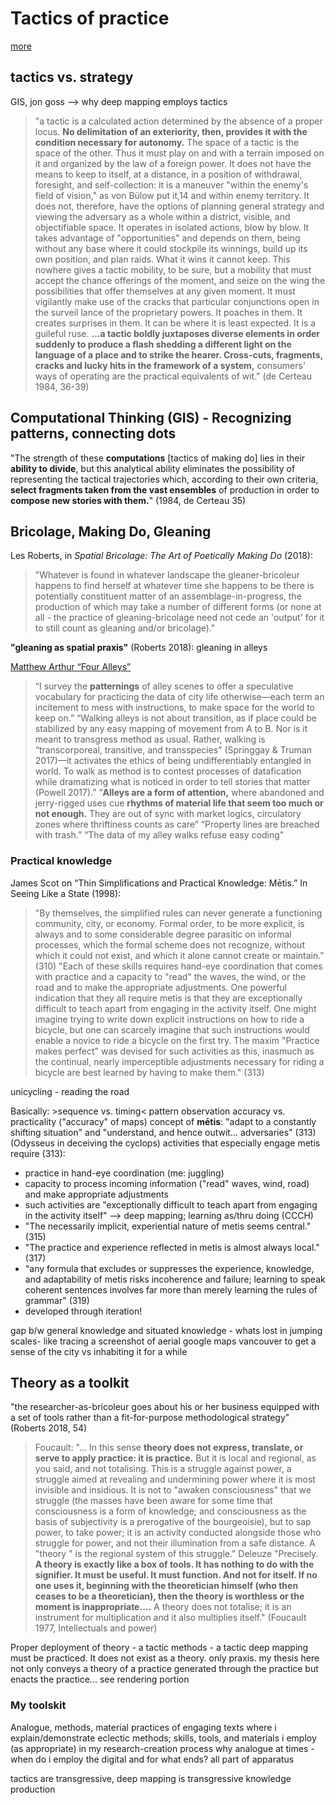 # Tactics of practice
[more](https://raw.githubusercontent.com/negative-spaces/negative-spaces.github.io/main/mindpalace/tactics.txt)

## tactics vs. strategy
GIS, jon goss --> why deep mapping employs tactics 

>"a tactic is a calculated action determined by the absence of a proper locus. **No delimitation of an exteriority, then, provides it with the condition neces­sary for autonomy.** The space of a tactic is the space of the other. Thus it must play on and with a terrain imposed on it and organized by the law of a foreign power. It does not have the means to keep to itself, at a distance, in a position of withdrawal, foresight, and self-collection: it is a maneuver "within the enemy's field of vision," as von Bülow put it,14 and within enemy territory. It does not, therefore, have the options of plan­ning general strategy and viewing the adversary as a whole within a district, visible, and objectifiable space. It operates in isolated actions, blow by blow. It takes advantage of "opportunities" and depends on them, being without any base where it could stockpile its winnings, build up its own position, and plan raids. What it wins it cannot keep. This nowhere gives a tactic mobility, to be sure, but a mobility that must accept the chance offerings of the moment, and seize on the wing the possibilities that offer themselves at any given moment. It must vigilantly make use of the cracks that particular conjunctions open in the surveil­ lance of the proprietary powers. It poaches in them. It creates surprises in them. It can be where it is least expected. It is a guileful ruse.
**...a tactic boldly juxtaposes diverse elements in order suddenly to produce a flash shedding a different light on the language of a place and to strike the hearer. Cross-cuts, fragments, cracks and lucky hits in the framework of a system,** consumers' ways of operating are the practical equivalents of wit." (de Certeau 1984, 36-39)

## Computational Thinking (GIS) - Recognizing patterns, connecting dots
"The strength of these **computations** [tactics of making do] lies in their **ability to divide**, but this analytical ability eliminates the possibility of representing the tactical trajectories which, according to their own criteria, **select fragments taken from the vast ensembles** of production in order to **compose new stories with them.**" (1984, de Certeau 35)

## Bricolage, Making Do, Gleaning
Les Roberts, in *Spatial Bricolage: The Art of Poetically Making Do* (2018):
>"Whatever is found in whatever landscape the gleaner-bricoleur happens to find herself at whatever time she happens to be there is potentially constituent matter of an assemblage-in-progress, the production of which may take a number of different forms (or none at all - the practice of gleaning-bricolage need not cede an 'output' for it to still count as gleaning and/or bricolage)." 

**"gleaning as spatial praxis"** (Roberts 2018): gleaning in alleys 

[Matthew Arthur “Four Alleys”](https://culanth.org/fieldsights/series/four-alleys)
>“I survey the **patternings** of alley scenes to offer a speculative vocabulary for practicing the data of city life otherwise—each term an incitement to mess with instructions, to make space for the world to keep on.”
“Walking alleys is not about transition, as if place could be stabilized by any easy mapping of movement from A to B. Nor is it meant to transgress method as usual. Rather, walking is “transcorporeal, transitive, and transspecies” (Springgay & Truman 2017)—it activates the ethics of being undifferentiably entangled in world. To walk as method is to contest processes of datafication while dramatizing what is noticed in order to tell stories that matter (Powell 2017).”
“**Alleys are a form of attention,** where abandoned and jerry-rigged uses cue **rhythms of material life that seem too much or not enough.** They are out of sync with market logics, circulatory zones where thriftiness counts as care”
“Property lines are breached with trash.” “The data of my alley walks refuse easy coding"

### Practical knowledge
James Scot on “Thin Simplifications and Practical Knowledge: Mētis.” In Seeing Like a State (1998):
>"By themselves, the simplified rules can never generate a functioning community, city, or economy. Formal order, to be more explicit, is always and to some considerable degree parasitic on informal processes, which the formal scheme does not recognize, without which it could not exist, and which it alone cannot create or maintain." (310)
>"Each of these skills requires hand-eye coordination that comes with practice and a capacity to "read" the waves, the wind, or the road and to make the appropriate adjustments. One powerful indication that they all require metis is that they are exceptionally difficult to teach apart from engaging in the activity itself. One might imagine trying to write down explicit instructions on how to ride a bicycle, but one can scarcely imagine that such instructions would enable a novice to ride a bicycle on the first try. The maxim "Practice makes perfect" was devised for such activities as this, inasmuch as the continual, nearly imperceptible adjustments necessary for riding a bicycle are best learned by having to make them." (313)

unicycling - reading the road

Basically: >sequence vs. timing<
pattern observation
accuracy vs. practicality 
                ("accuracy" of maps)
concept of **mētis**: "adapt to a constantly shifting situation" and "understand, and hence outwit... adversaries" (313) (Odysseus in deceiving the cyclops)
activities that especially engage metis require (313): 
- practice in hand-eye coordination (me: juggling)
- capacity to process incoming information ("read" waves, wind, road) and make appropriate adjustments
- such activities are "exceptionally difficult to teach apart from engaging in the activity itself" --> deep mapping; learning as/thru doing (CCCH)
- "The necessarily implicit, experiential nature of metis seems central."(315)
- "The practice and experience reflected in metis is almost always local." (317)
-  "any formula that excludes or suppresses the experience, knowledge, and adaptability of metis risks incoherence and failure; learning to speak coherent sentences involves far more than merely learning the rules of grammar" (319)
- developed through iteration!
                
gap b/w general knowledge and situated knowledge - whats lost in jumping scales- like tracing a screenshot of aerial google maps vancouver to get a sense of the city vs inhabiting it for a while

## Theory as a toolkit
"the researcher-as-bricoleur goes about his or her business equipped with a set of tools rather than a fit-for-purpose methodological strategy" (Roberts 2018, 54)

>Foucault: "... In this sense **theory does not express, translate, or serve to apply practice: it is practice.** But it is local and regional, as you said, and not totalising. This is a struggle against power, a struggle aimed at revealing and undermining power where it is most invisible and insidious. It is not to "awaken consciousness" that we struggle (the masses have been aware for some time that consciousness is a form of knowledge; and consciousness as the basis of subjectivity is a prerogative of the bourgeoisie), but to sap power, to take power; it is an activity conducted alongside those who struggle for power, and not their illumination from a safe distance. A "theory " is the regional system of this struggle."
Deleuze "Precisely. **A theory is exactly like a box of tools. It has nothing to do with the signifier. It must be useful. It must function. And not for itself. If no one uses it, beginning with the theoretician himself (who then ceases to be a theoretician), then the theory is worthless or the moment is inappropriate....** A theory does not totalise; it is an instrument for multiplication and it also multiplies itself." (Foucault 1977, Intellectuals and power)

Proper deployment of theory - a tactic
methods - a tactic
deep mapping must be practiced. It does not exist as a theory. only praxis. 
my thesis here not only conveys a theory of a practice generated through the practice but enacts the practice... see rendering portion 
     
### My toolskit
Analogue, methods, material practices of engaging texts
where i explain/demonstrate eclectic methods; skills, tools, and materials i employ (as appropriate) in my research-creation process
why analogue at times - when do i employ the digital and for what ends? all part of apparatus


tactics are transgressive, deep mapping is transgressive knowledge production